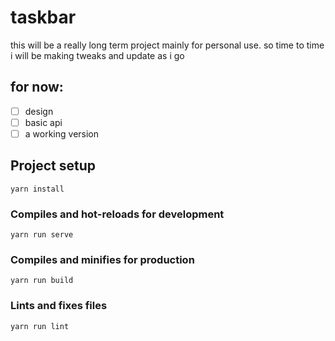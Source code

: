 # taskbar

this will be a really long term project mainly for personal use. so time to time i will be making tweaks and update as i go

## for now:
- [ ] design
- [ ] basic api
- [ ] a working version

## Project setup
```
yarn install
```

### Compiles and hot-reloads for development
```
yarn run serve
```

### Compiles and minifies for production
```
yarn run build
```

### Lints and fixes files
```
yarn run lint
```
